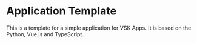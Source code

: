 # Application Template

This is a template for a simple application for VSK Apps. It is based on the Python, Vue.js and TypeScript.
